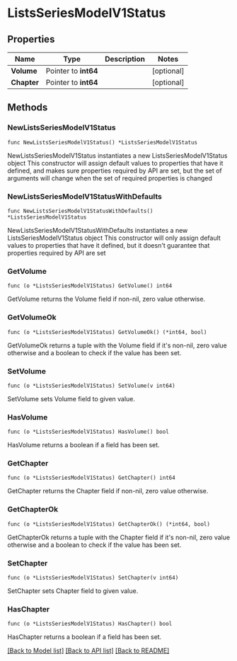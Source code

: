 # ListsSeriesModelV1Status

## Properties

Name | Type | Description | Notes
------------ | ------------- | ------------- | -------------
**Volume** | Pointer to **int64** |  | [optional] 
**Chapter** | Pointer to **int64** |  | [optional] 

## Methods

### NewListsSeriesModelV1Status

`func NewListsSeriesModelV1Status() *ListsSeriesModelV1Status`

NewListsSeriesModelV1Status instantiates a new ListsSeriesModelV1Status object
This constructor will assign default values to properties that have it defined,
and makes sure properties required by API are set, but the set of arguments
will change when the set of required properties is changed

### NewListsSeriesModelV1StatusWithDefaults

`func NewListsSeriesModelV1StatusWithDefaults() *ListsSeriesModelV1Status`

NewListsSeriesModelV1StatusWithDefaults instantiates a new ListsSeriesModelV1Status object
This constructor will only assign default values to properties that have it defined,
but it doesn't guarantee that properties required by API are set

### GetVolume

`func (o *ListsSeriesModelV1Status) GetVolume() int64`

GetVolume returns the Volume field if non-nil, zero value otherwise.

### GetVolumeOk

`func (o *ListsSeriesModelV1Status) GetVolumeOk() (*int64, bool)`

GetVolumeOk returns a tuple with the Volume field if it's non-nil, zero value otherwise
and a boolean to check if the value has been set.

### SetVolume

`func (o *ListsSeriesModelV1Status) SetVolume(v int64)`

SetVolume sets Volume field to given value.

### HasVolume

`func (o *ListsSeriesModelV1Status) HasVolume() bool`

HasVolume returns a boolean if a field has been set.

### GetChapter

`func (o *ListsSeriesModelV1Status) GetChapter() int64`

GetChapter returns the Chapter field if non-nil, zero value otherwise.

### GetChapterOk

`func (o *ListsSeriesModelV1Status) GetChapterOk() (*int64, bool)`

GetChapterOk returns a tuple with the Chapter field if it's non-nil, zero value otherwise
and a boolean to check if the value has been set.

### SetChapter

`func (o *ListsSeriesModelV1Status) SetChapter(v int64)`

SetChapter sets Chapter field to given value.

### HasChapter

`func (o *ListsSeriesModelV1Status) HasChapter() bool`

HasChapter returns a boolean if a field has been set.


[[Back to Model list]](../README.md#documentation-for-models) [[Back to API list]](../README.md#documentation-for-api-endpoints) [[Back to README]](../README.md)


